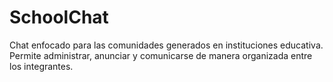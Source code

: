 # SchoolChat
Chat enfocado para las comunidades generados en instituciones educativa. Permite administrar, anunciar y comunicarse de manera organizada entre los integrantes.
